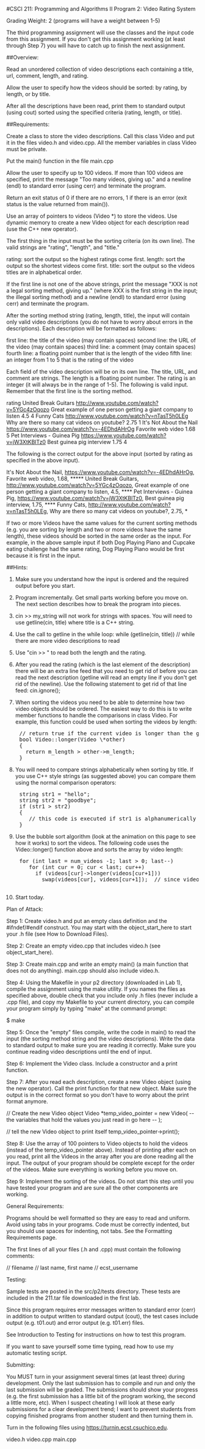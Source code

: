 #CSCI 211: Programming and Algorithms II
Program 2: Video Rating System

Grading Weight: 2 (programs will have a weight between 1-5)

The third programming assignment will use the classes and the input code from this assignment.  If you don't get this assignment working (at least through Step 7) you will have to catch up to finish the next assignment.

##Overview:

Read an unordered collection of video descriptions each containing a title, url, comment, length, and rating.

Allow the user to specify how the videos should be sorted:  by rating, by length, or by title.

After all the descriptions have been read, print them to standard output (using cout) sorted using the specified criteria (rating, length, or title).


##Requirements:

Create a class to store the video descriptions.  Call this class Video and put it in the files video.h and video.cpp.  All the member variables in class Video must be private.

Put the main() function in the file main.cpp

Allow the user to specify up to 100 videos.  If more than 100 videos are specified, print the message "Too many videos, giving up." and a newline (endl) to standard error (using cerr) and terminate the program.

Return an exit status of 0 if there are no errors, 1 if there is an error (exit status is the value returned from main()).

Use an array of pointers to videos (Video \*) to store the videos.  Use dynamic memory to create a new Video object for each description read (use the C++ new operator).

The first thing in the input must be the sorting criteria (on its own line).  The valid strings are "rating", "length", and "title."

rating:  sort the output so the highest ratings come first.
length: sort the output so the shortest videos come first.
title: sort the output so the videos titles are in alphabetical order.

If the first line is not one of the above strings, print the message "XXX is not a legal sorting method, giving up." (where XXX is the first string in the input; the illegal sorting method) and a newline (endl) to standard error (using cerr) and terminate the program.

After the sorting method string (rating, length, title), the input will contain only valid video descriptions (you do not have to worry about errors in the descriptions).  Each description will be formatted as follows:

first line: the title of the video (may contain spaces)
second line: the URL of the video (may contain spaces)
third line: a comment (may contain spaces)
fourth line:  a floating point number that is the length of the video
fifth line: an integer from 1 to 5 that is the rating of the video

Each field of the video description will be on its own line.  The title, URL, and comment are strings.  The length is a floating point number.  The rating is an integer (it will always be in the range of 1-5).  The following is valid input.  Remember that the first line is the sorting method.

rating
United Break Guitars
http://www.youtube.com/watch?v=5YGc4zOqozo
Great example of one person getting a giant company to listen
4.5
4
Funny Cats
http://www.youtube.com/watch?v=nTasT5h0LEg
Why are there so many cat videos on youtube?
2.75
1
It's Not About the Nail
https://www.youtube.com/watch?v=-4EDhdAHrOg
Favorite web video
1.68
5
Pet Interviews - Guinea Pig
https://www.youtube.com/watch?v=jW3XtKBlTz0
Best guinea pig interview
1.75
4


The following is the correct output for the above input (sorted by rating as specified in the above input).

It's Not About the Nail, https://www.youtube.com/watch?v=-4EDhdAHrOg, Favorite web video, 1.68, *****
United Break Guitars, http://www.youtube.com/watch?v=5YGc4zOqozo, Great example of one person getting a giant company to listen, 4.5, ****
Pet Interviews - Guinea Pig, https://www.youtube.com/watch?v=jW3XtKBlTz0, Best guinea pig interview, 1.75, ****
Funny Cats, http://www.youtube.com/watch?v=nTasT5h0LEg, Why are there so many cat videos on youtube?, 2.75, *

If two or more Videos have the same values for the current sorting methods (e.g. you are sorting by length and two or more videos have the same length), these videos should be sorted in the same order as the input.  For example, in the above sample input if both Dog Playing Piano and Cupcake eating challenge had the same rating,  Dog Playing Piano would be first because it is first in the input.

##Hints:

1. Make sure you understand how the input is ordered and the required output before you start.

2. Program incrementally.  Get small parts working before you move on.  The next section describes how to break the program into pieces.

3. cin >> my_string will not work for strings with spaces.  You will need to use getline(cin, title) where title is a C++ string.

4. Use the call to getline in the while loop:  while (getline(cin, title))   // while there are more video descriptions to read

5. Use "cin >> " to read both the length and the rating.

6. After you read the rating (which is the last element of the description) there will be an extra line feed that you need to get rid of before you can read the next description (getline will read an empty line if you don't get rid of the newline).  Use the following statement to get rid of that line feed:  cin.ignore();

7. When sorting the videos you need to be able to determine how two video objects should be ordered.  The easiest way to do this is to write member functions to handle the comparisons in class Video.  For example, this function could be used when sorting the videos by length:

<pre>
    // return true if the current video is longer than the given video (other), return false otherwise
    bool Video::longer(Video \*other)
    {
      return m_length > other->m_length;
    }
</pre>

8. You will need to compare strings alphabetically when sorting by title.  If you use C++ style strings (as suggested above) you can compare them using the normal comparison operators:

<pre>
    string str1 = "hello";
    string str2 = "goodbye";
    if (str1 > str2)
    {
       // this code is executed if str1 is alphanumerically greater than str2
    }
</pre>

9. Use the bubble sort algorithm (look at the animation on this page to see how it works) to sort the videos.  The following code uses the Video::longer() function above and sorts the array by video length:

<pre>
    for (int last = num_videos -1; last > 0; last--)
       for (int cur = 0; cur < last; cur++)
         if (videos[cur]->longer(videos[cur+1]))
           swap(videos[cur], videos[cur+1]);  // since videos is an array of pointers you can simply swap the addresses at the cur and cur+1 locations.

</pre>

10. Start today.



Plan of Attack:

Step 1: Create video.h and put an empty class definition and the #ifndef/#endif construct.  You may start with the object_start_here to start your .h file (see How to Download Files).

Step 2: Create an empty video.cpp that includes video.h  (see object_start_here).

Step 3: Create main.cpp and write an empty main() (a main function that does not do anything).  main.cpp should also include video.h.

Step 4: Using the Makefile in your p2 directory (downloaded in Lab 1), compile the assignment using the make utility.  If you names the files as specified above, double check that you include only .h files (never include a .cpp file), and copy my Makefile to your current directory, you can compile your program simply by typing "make" at the command prompt:

$ make

Step 5: Once the "empty" files compile, write the code in main() to read the input (the sorting method string and the video descriptions).  Write the data to standard output to make sure you are reading it correctly.  Make sure you continue reading video descriptions until the end of input.

Step 6: Implement the Video class.  Include a constructor and a print function.

Step 7: After you read each description, create a new Video object (using the new operator).  Call the print function for that new object.  Make sure the output is in the correct format so you don't have to worry about the print format anymore.

// Create the new Video object
Video *temp_video_pointer = new Video( -- the variables that hold the values you just read in go here -- );

// tell the new Video object to print itself
temp_video_pointer->print();

Step 8: Use the array of 100 pointers to Video objects to hold the videos (instead of the temp_video_pointer above).  Instead of printing after each on you read, print all the Videos in the array after you are done reading all the input.  The output of your program should be complete except for the order of the videos.  Make sure everything is working before you move on.

Step 9: Implement the sorting of the videos.  Do not start this step until you have tested your program and are sure all the other components are working.


General Requirements:

Programs should be well formatted so they are easy to read and uniform. Avoid using tabs in your programs. Code must be correctly indented, but you should use spaces for indenting, not tabs. See the Formatting Requirements page.

The first lines of all your files (.h and .cpp) must contain the following comments:

// filename
// last name, first name
// ecst_username


Testing:

Sample tests are posted in the src/p2/tests directory. These tests are included in the 211.tar file downloaded in the first lab.

Since this program requires error messages written to standard error (cerr) in addition to output written to standard output (cout), the test cases include output (e.g. t01.out) and error output (e.g. t01.err) files.

See Introduction to Testing for instructions on how to test this program.

If you want to save yourself some time typing, read how to use my automatic testing script.


Submitting:

You MUST turn in your assignment several times (at least three) during development.  Only the last submission has to compile and run and only the last submission will be graded.  The submissions should show your progress (e.g. the first submission has a little bit of the program working, the second a little more, etc).  When I suspect cheating I will look at these early submissions for a clear development trend; I want to prevent students from copying finished programs from another student and then turning them in.

Turn in the following files using https://turnin.ecst.csuchico.edu.

video.h
video.cpp
main.cpp
